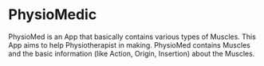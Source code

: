 # PhysioMedic

PhysioMed is an App that basically contains various types of Muscles. This App aims to help Physiotherapist in making. PhysioMed contains Muscles and the basic information (like Action, Origin, Insertion) about the Muscles.
